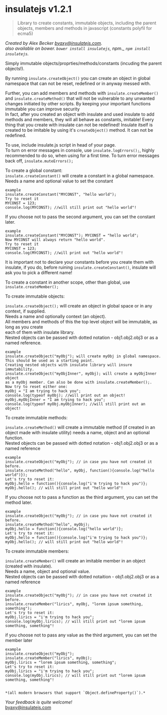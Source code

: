 # insulatejs v1.2.1

>Library to create constants, immutable objects, including the parent objects, members and methods in javascript (constants polyfil for ecma5)  

*Created by Alex Becker byaxy@insulatejs.com.*    
*_also available on bower._ `bower install insulatejs`, npm._ `npm install insulatejs`.*


Simply immutable objects/proprties/methods/constants (incuding the parent objects!).

 
By running `insulate.createObject()` you can create an object in global namespace that can not be reset, redefined or in anyway messed with.   

Further, you can add members and methods  with `insulate.createMember()` and `insulate.createMethod()` that will not be vulnerable to any unwanted changes initiated by other scripts. By keeping your important functions immutable you can improve security   
In fact, after you created an object with insulate and used insulate to add methods and members, they will all behave as constants, imitable!
Every thing that you create with insulate can not be redefined!
Insulate itself is created to be imitable by using it's `createObject()` method. It can not be redefined.


To use, include insulate.js script in head of your page.   
To turn on error messages in console, use `insulate.logErrors();`, highly recommended to do so, when using for a first time. To turn  error messages  back off, `insulate.muteErrors();`

To create a global constant:   
`insulate.createConstant()` will create a constant in a global namespace. Needs a name and optional value to set the constant   

    example  
    insulate.createConstant("MYCONST", "hello world");   
    Try to reset it  
    MYCONST = 123;
    console.log(MYCONST); //will still print out "hello world"! 

If you choose not to pass the second argument, you can set the constant later.   

    example
    insulate.createConstant("MYCONST"); MYCONST = "hello world";   
    Now MYCONST will always return "hello world".  
    Try to reset it  
    MYCONST = 123;
    console.log(MYCONST); //will print out "hello world"!    

	
It is important not to declare your constants before you create them with insulate, if you do, before ruining `insulate.createConstant()`, insulate will ask you to pick a different name!
	
To create a constant in another scope, other than  global, use `insulate.createMember();`  
  
To create immutable objects:
	
`insulate.createObject();` will create an object in global space or in any context, if supplied.  
Needs a name and optionally context (an object).    
All members and methods of this the top level object will be immutable, as long as you create  
each of them with insulate library.  
Nested objects can be passed with dotted notation - obj1.obj2.obj3 or as a named reference.  

    example 
    insulate.createObject("myObj"); will create myObj in global namespace.   
    This should be used as a starting point. 
    Creating nested objects with insulate library will insure immutability.   
    insulate.createObject("myObjInner", myObj); will create a myObjInner object    
    as a myObj member. Can also be done with insulate.createMember();.  
    Now try to reset either one:   
    myObj = "I am trying to hack you";   
    console.log(typeof myObj); //will print out an object!   
    myObj.myObjInner = "I am trying to hack you";   
    console.log(typeof myObj.myObjInner); //will still print out an object!  
    
	
To create immutable methods:

`insulate.createMethod()` will create a immutable  method (if created in an object made with insulate utility) 
needs a name, object and an optional function.    
Nested objects can be passed with dotted notation - obj1.obj2.obj3 or as a named reference   

    example
    insulate.createObject("myObj"); // in case you have not created it before.
    insulate.createMethod("hello", myObj, function(){console.log("hello world")});  
    Let's try to reset it:  
    myObj.hello = function(){console.log("i'm trying to hack you")};  
    myObj.hello(); // will still print out "hello world"!

If you choose not to pass a function as the third argument, you can set the method later.   

    example
    insulate.createObject("myObj"); // in case you have not created it before.
    insulate.createMethod("hello", myObj);
    myObj.hello = function(){console.log("hello world")};   
    Let's try to reset it:  
    myObj.hello = function(){console.log("i'm trying to hack you")};  
    myObj.hello(); // will still print out "hello world"!
	
To create immutable members:

`insulate.createMember()` will create an imitable member in an object (created with insulate).   
Needs a name, object and optional value.   
Nested objects can be passed with dotted notaition - obj1.obj2.obj3 or as a named reference

    example 
    insulate.createObject("myObj"); // in case you have not created it before.
    insulate.createMember("lirics", myObj, "lorem ipsum something, something");   
    Let's try to reset it:  
    myObj.lirics = "i'm trying to hack you";  
    console.log(myObj.lirics); // will still print out "lorem ipsum something, something"!



if you choose not to pass any value as  the third argument, you can set the member later  

    example
    insulate.createObject("myObj");
    insulate.createMember("lirics", myObj);
    myObj.lirics = "lorem ipsum something, something";  
    Let's try to reset it:  
    myObj.lirics = "i'm trying to hack you";  
    console.log(myObj.lirics); // will still print out "lorem ipsum something, something"!    
    
    
    *(all modern browsers that support `Object.defineProperty()`).*    

*Your feedback is quite welcome!*  
byaxy@insulatejs.com
